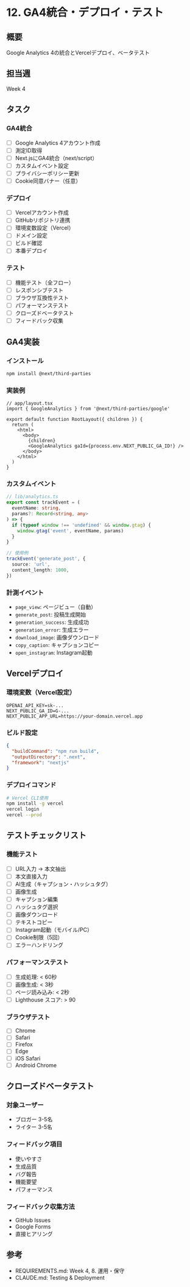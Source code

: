 # 12. GA4統合・デプロイ・テスト

## 概要
Google Analytics 4の統合とVercelデプロイ、ベータテスト

## 担当週
Week 4

## タスク

### GA4統合
- [ ] Google Analytics 4アカウント作成
- [ ] 測定ID取得
- [ ] Next.jsにGA4統合（next/script）
- [ ] カスタムイベント設定
- [ ] プライバシーポリシー更新
- [ ] Cookie同意バナー（任意）

### デプロイ
- [ ] Vercelアカウント作成
- [ ] GitHubリポジトリ連携
- [ ] 環境変数設定（Vercel）
- [ ] ドメイン設定
- [ ] ビルド確認
- [ ] 本番デプロイ

### テスト
- [ ] 機能テスト（全フロー）
- [ ] レスポンシブテスト
- [ ] ブラウザ互換性テスト
- [ ] パフォーマンステスト
- [ ] クローズドベータテスト
- [ ] フィードバック収集

## GA4実装

### インストール
```bash
npm install @next/third-parties
```

### 実装例
```tsx
// app/layout.tsx
import { GoogleAnalytics } from '@next/third-parties/google'

export default function RootLayout({ children }) {
  return (
    <html>
      <body>
        {children}
        <GoogleAnalytics gaId={process.env.NEXT_PUBLIC_GA_ID!} />
      </body>
    </html>
  )
}
```

### カスタムイベント
```typescript
// lib/analytics.ts
export const trackEvent = (
  eventName: string,
  params?: Record<string, any>
) => {
  if (typeof window !== 'undefined' && window.gtag) {
    window.gtag('event', eventName, params)
  }
}

// 使用例
trackEvent('generate_post', {
  source: 'url',
  content_length: 1000,
})
```

### 計測イベント
- `page_view`: ページビュー（自動）
- `generate_post`: 投稿生成開始
- `generation_success`: 生成成功
- `generation_error`: 生成エラー
- `download_image`: 画像ダウンロード
- `copy_caption`: キャプションコピー
- `open_instagram`: Instagram起動

## Vercelデプロイ

### 環境変数（Vercel設定）
```
OPENAI_API_KEY=sk-...
NEXT_PUBLIC_GA_ID=G-...
NEXT_PUBLIC_APP_URL=https://your-domain.vercel.app
```

### ビルド設定
```json
{
  "buildCommand": "npm run build",
  "outputDirectory": ".next",
  "framework": "nextjs"
}
```

### デプロイコマンド
```bash
# Vercel CLI使用
npm install -g vercel
vercel login
vercel --prod
```

## テストチェックリスト

### 機能テスト
- [ ] URL入力 → 本文抽出
- [ ] 本文直接入力
- [ ] AI生成（キャプション・ハッシュタグ）
- [ ] 画像生成
- [ ] キャプション編集
- [ ] ハッシュタグ選択
- [ ] 画像ダウンロード
- [ ] テキストコピー
- [ ] Instagram起動（モバイル/PC）
- [ ] Cookie制限（5回）
- [ ] エラーハンドリング

### パフォーマンステスト
- [ ] 生成処理: < 60秒
- [ ] 画像生成: < 3秒
- [ ] ページ読み込み: < 2秒
- [ ] Lighthouse スコア: > 90

### ブラウザテスト
- [ ] Chrome
- [ ] Safari
- [ ] Firefox
- [ ] Edge
- [ ] iOS Safari
- [ ] Android Chrome

## クローズドベータテスト

### 対象ユーザー
- ブロガー 3-5名
- ライター 3-5名

### フィードバック項目
- 使いやすさ
- 生成品質
- バグ報告
- 機能要望
- パフォーマンス

### フィードバック収集方法
- GitHub Issues
- Google Forms
- 直接ヒアリング

## 参考
- REQUIREMENTS.md: Week 4, 8. 運用・保守
- CLAUDE.md: Testing & Deployment
